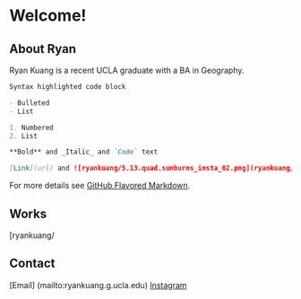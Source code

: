 # Welcome!

## About Ryan
Ryan Kuang is a recent UCLA graduate with a BA in Geography.


```markdown
Syntax highlighted code block

- Bulleted
- List

1. Numbered
2. List

**Bold** and _Italic_ and `Code` text

[Link](url) and ![ryankuang/5.13.quad.sunburns_insta_02.png](ryankuang/5.13.quad.sunburns_insta_02.png	)
```

For more details see [GitHub Flavored Markdown](https://guides.github.com/features/mastering-markdown/).

## Works
[ryankuang/


## Contact
[Email] (mailto:ryankuang.g.ucla.edu)
[Instagram](https://instagram.com/ryankuang.ai)
